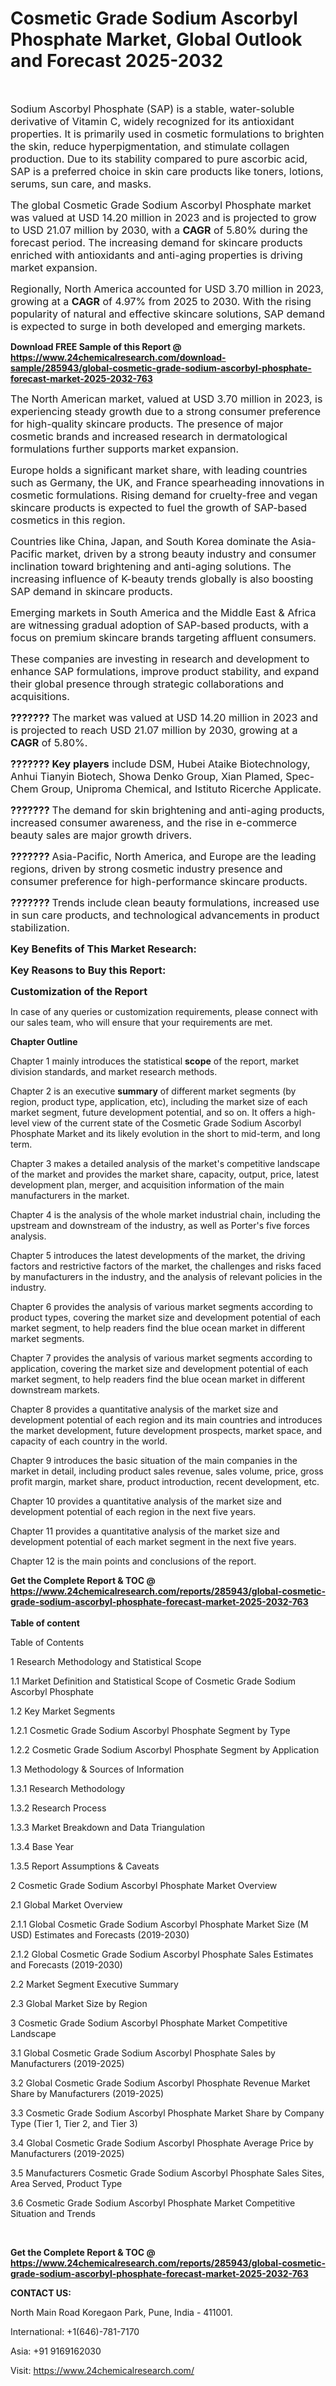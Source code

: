 <h1>Cosmetic Grade Sodium Ascorbyl Phosphate Market, Global Outlook and Forecast 2025-2032</h1><br/><p><span style="font-size:16px">Sodium Ascorbyl Phosphate (SAP) is a stable, water-soluble derivative of Vitamin C, widely recognized for its antioxidant properties. It is primarily used in cosmetic formulations to brighten the skin, reduce hyperpigmentation, and stimulate collagen production. Due to its stability compared to pure ascorbic acid, SAP is a preferred choice in skin care products like toners, lotions, serums, sun care, and masks.</span></p><p><span style="font-size:16px">The global Cosmetic Grade Sodium Ascorbyl Phosphate market was valued at USD 14.20 million in 2023 and is projected to grow to USD 21.07 million by 2030, with a <strong>CAGR</strong> of 5.80% during the forecast period. The increasing demand for skincare products enriched with antioxidants and anti-aging properties is driving market expansion.</span></p><p><span style="font-size:16px">Regionally, North America accounted for USD 3.70 million in 2023, growing at a <strong>CAGR</strong> of 4.97% from 2025 to 2030. With the rising popularity of natural and effective skincare solutions, SAP demand is expected to surge in both developed and emerging markets.</span></p><div><b>Download FREE Sample of this Report @ <a href="https://www.24chemicalresearch.com/download-sample/285943/global-cosmetic-grade-sodium-ascorbyl-phosphate-forecast-market-2025-2032-763">https://www.24chemicalresearch.com/download-sample/285943/global-cosmetic-grade-sodium-ascorbyl-phosphate-forecast-market-2025-2032-763</a></b></div><p><span style="font-size:16px">The North American market, valued at USD 3.70 million in 2023, is experiencing steady growth due to a strong consumer preference for high-quality skincare products. The presence of major cosmetic brands and increased research in dermatological formulations further supports market expansion.</span></p><p><span style="font-size:16px">Europe holds a significant market share, with leading countries such as Germany, the UK, and France spearheading innovations in cosmetic formulations. Rising demand for cruelty-free and vegan skincare products is expected to fuel the growth of SAP-based cosmetics in this region.</span></p><p><span style="font-size:16px">Countries like China, Japan, and South Korea dominate the Asia-Pacific market, driven by a strong beauty industry and consumer inclination toward brightening and anti-aging solutions. The increasing influence of K-beauty trends globally is also boosting SAP demand in skincare products.</span></p><p><span style="font-size:16px">Emerging markets in South America and the Middle East & Africa are witnessing gradual adoption of SAP-based products, with a focus on premium skincare brands targeting affluent consumers.</span></p><p><span style="font-size:16px">These companies are investing in research and development to enhance SAP formulations, improve product stability, and expand their global presence through strategic collaborations and acquisitions.</span></p><p><span style="font-size:16px"><strong>??????? </strong>The market was valued at USD 14.20 million in 2023 and is projected to reach USD 21.07 million by 2030, growing at a <strong>CAGR</strong> of 5.80%.</span></p><p><span style="font-size:16px"><strong>??????? </strong><strong>Key players</strong> include DSM, Hubei Ataike Biotechnology, Anhui Tianyin Biotech, Showa Denko Group, Xian Plamed, Spec-Chem Group, Uniproma Chemical, and Istituto Ricerche Applicate.</span></p><p><span style="font-size:16px"><strong>??????? </strong>The demand for skin brightening and anti-aging products, increased consumer awareness, and the rise in e-commerce beauty sales are major growth drivers.</span></p><p><span style="font-size:16px"><strong>??????? </strong>Asia-Pacific, North America, and Europe are the leading regions, driven by strong cosmetic industry presence and consumer preference for high-performance skincare products.</span></p><p><span style="font-size:16px"><strong>??????? </strong>Trends include clean beauty formulations, increased use in sun care products, and technological advancements in product stabilization.</span></p><p><span style="font-size:16px"><strong>Key Benefits of This Market Research:</strong></span></p><p><span style="font-size:16px"><strong>Key <strong>Reasons to Buy</strong> this Report:</strong></span></p><p><span style="font-size:16px"><strong>Customization of the Report</strong></span></p><p>In case of any queries or customization requirements, please connect with our sales team, who will ensure that your requirements are met.</p><p><strong>Chapter Outline</strong></p><p>Chapter 1 mainly introduces the statistical <strong>scope</strong> of the report, market division standards, and market research methods.</p><p>Chapter 2 is an executive <strong>summary</strong> of different market segments (by region, product type, application, etc), including the market size of each market segment, future development potential, and so on. It offers a high-level view of the current state of the Cosmetic Grade Sodium Ascorbyl Phosphate Market and its likely evolution in the short to mid-term, and long term.</p><p>Chapter 3 makes a detailed analysis of the market's competitive landscape of the market and provides the market share, capacity, output, price, latest development plan, merger, and acquisition information of the main manufacturers in the market.</p><p>Chapter 4 is the analysis of the whole market industrial chain, including the upstream and downstream of the industry, as well as Porter's five forces analysis.</p><p>Chapter 5 introduces the latest developments of the market, the driving factors and restrictive factors of the market, the challenges and risks faced by manufacturers in the industry, and the analysis of relevant policies in the industry.</p><p>Chapter 6 provides the analysis of various market segments according to product types, covering the market size and development potential of each market segment, to help readers find the blue ocean market in different market segments.</p><p>Chapter 7 provides the analysis of various market segments according to application, covering the market size and development potential of each market segment, to help readers find the blue ocean market in different downstream markets.</p><p>Chapter 8 provides a quantitative analysis of the market size and development potential of each region and its main countries and introduces the market development, future development prospects, market space, and capacity of each country in the world.</p><p>Chapter 9 introduces the basic situation of the main companies in the market in detail, including product sales revenue, sales volume, price, gross profit margin, market share, product introduction, recent development, etc.</p><p>Chapter 10 provides a quantitative analysis of the market size and development potential of each region in the next five years.</p><p>Chapter 11 provides a quantitative analysis of the market size and development potential of each market segment in the next five years.</p><p>Chapter 12 is the main points and conclusions of the report.</p><div><b>Get the Complete Report & TOC @ <a href="https://www.24chemicalresearch.com/reports/285943/global-cosmetic-grade-sodium-ascorbyl-phosphate-forecast-market-2025-2032-763">https://www.24chemicalresearch.com/reports/285943/global-cosmetic-grade-sodium-ascorbyl-phosphate-forecast-market-2025-2032-763</a></b></div><br><b>Table of content</b><p>Table of Contents<br />
 
 1 Research Methodology and Statistical Scope<br />
 
 1.1 Market Definition and Statistical Scope of Cosmetic Grade Sodium Ascorbyl Phosphate<br />
 
 1.2 Key Market Segments<br />
 
 1.2.1 Cosmetic Grade Sodium Ascorbyl Phosphate Segment by Type<br />
 
 1.2.2 Cosmetic Grade Sodium Ascorbyl Phosphate Segment by Application<br />
 
 1.3 Methodology & Sources of Information<br />
 
 1.3.1 Research Methodology<br />
 
 1.3.2 Research Process<br />
 
 1.3.3 Market Breakdown and Data Triangulation<br />
 
 1.3.4 Base Year<br />
 
 1.3.5 Report Assumptions & Caveats<br />
 
 2 Cosmetic Grade Sodium Ascorbyl Phosphate Market Overview<br />
 
 2.1 Global Market Overview<br />
 
 2.1.1 Global Cosmetic Grade Sodium Ascorbyl Phosphate Market Size (M USD) Estimates and Forecasts (2019-2030)<br />
 
 2.1.2 Global Cosmetic Grade Sodium Ascorbyl Phosphate Sales Estimates and Forecasts (2019-2030)<br />
 
 2.2 Market Segment Executive Summary<br />
 
 2.3 Global Market Size by Region<br />
 
 3 Cosmetic Grade Sodium Ascorbyl Phosphate Market Competitive Landscape<br />
 
 3.1 Global Cosmetic Grade Sodium Ascorbyl Phosphate Sales by Manufacturers (2019-2025)<br />
 
 3.2 Global Cosmetic Grade Sodium Ascorbyl Phosphate Revenue Market Share by Manufacturers (2019-2025)<br />
 
 3.3 Cosmetic Grade Sodium Ascorbyl Phosphate Market Share by Company Type (Tier 1, Tier 2, and Tier 3)<br />
 
 3.4 Global Cosmetic Grade Sodium Ascorbyl Phosphate Average Price by Manufacturers (2019-2025)<br />
 
 3.5 Manufacturers Cosmetic Grade Sodium Ascorbyl Phosphate Sales Sites, Area Served, Product Type<br />
 
 3.6 Cosmetic Grade Sodium Ascorbyl Phosphate Market Competitive Situation and Trends<br />
 
 <br><div><b>Get the Complete Report & TOC @ <a href="https://www.24chemicalresearch.com/reports/285943/global-cosmetic-grade-sodium-ascorbyl-phosphate-forecast-market-2025-2032-763">https://www.24chemicalresearch.com/reports/285943/global-cosmetic-grade-sodium-ascorbyl-phosphate-forecast-market-2025-2032-763</a></b></div></p>
 
 <b>CONTACT US:</b><br>
 
 North Main Road Koregaon Park, Pune, India - 411001.<br/>
 
 International: +1(646)-781-7170<br/>
 
 Asia: +91 9169162030<br/>
 
 Visit: <a href="https://www.24chemicalresearch.com/">https://www.24chemicalresearch.com/</a>
 
 <br>